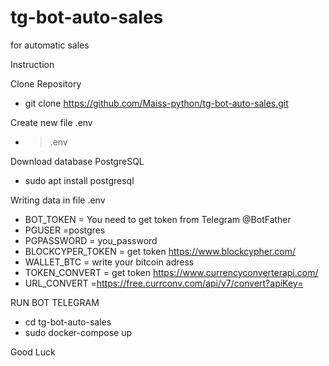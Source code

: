 # tg-bot-auto-sales
for automatic sales

Instruction 

Clone Repository
- git clone https://github.com/Maiss-python/tg-bot-auto-sales.git

Create new file .env
- > .env

Download database PostgreSQL
- sudo apt install postgresql

Writing data in file .env
- BOT_TOKEN = You need to get token from Telegram @BotFather
- PGUSER =postgres
- PGPASSWORD = you_password
- BLOCKCYPER_TOKEN = get token https://www.blockcypher.com/
- WALLET_BTC = write your bitcoin adress
- TOKEN_CONVERT = get token https://www.currencyconverterapi.com/
- URL_CONVERT =https://free.currconv.com/api/v7/convert?apiKey=

RUN BOT TELEGRAM 

- cd tg-bot-auto-sales
- sudo docker-compose up


Good Luck
